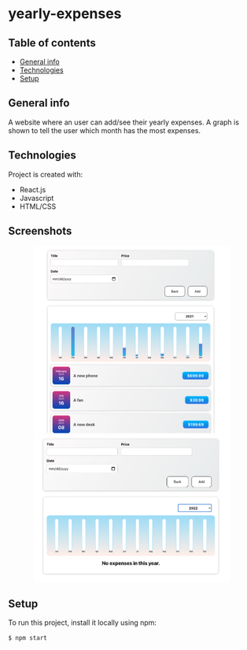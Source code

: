 # yearly-expenses
## Table of contents
* [General info](#general-info)
* [Technologies](#technologies)
* [Setup](#setup)

## General info
A website where an user can add/see their yearly expenses. A graph is shown to tell the user which month has the most expenses.
	
## Technologies
Project is created with:
* React.js
* Javascript
* HTML/CSS

## Screenshots
<div align="center">
    <img src="https://github.com/kimmr/yearly-expenses/blob/master/screenshot.png" width="400px"</img>
    <img src="https://github.com/kimmr/yearly-expenses/blob/master/screenshot2.png" width="400px"</img> 
</div>

	
## Setup
To run this project, install it locally using npm:

```
$ npm start
```
